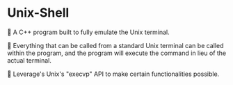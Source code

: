 # Unix-Shell

 A C++ program built to fully emulate the Unix terminal.

 Everything that can be called from a standard Unix terminal can be called within the program, and the program will execute the command in lieu of the actual terminal.

 Leverage's Unix's "execvp" API to make certain functionalities possible.
